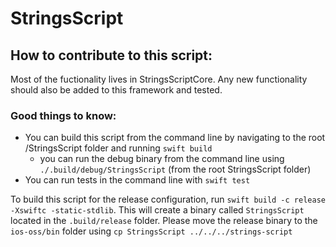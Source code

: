 # StringsScript

## How to contribute to this script:

Most of the fuctionality lives in StringsScriptCore. Any new functionality should also be added to this framework and tested.

### Good things to know:

* You can build this script from the command line by navigating to the root /StringsScript folder and running `swift build`
	* you can run the debug binary from the command line using `./.build/debug/StringsScript` (from the root StringsScript folder)
* You can run tests in the command line with `swift test`

To build this script for the release configuration, run `swift build -c release -Xswiftc -static-stdlib`. This will create a binary called `StringsScript` located in the `.build/release` folder. Please move the release binary to the `ios-oss/bin` folder using `cp StringsScript ../../../strings-script`
